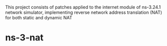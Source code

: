 This project consists of patches applied to the internet module of ns-3.24.1 network simulator, implementing reverse
network address translation (NAT) for both static and dynamic NAT
# ns-3-nat
